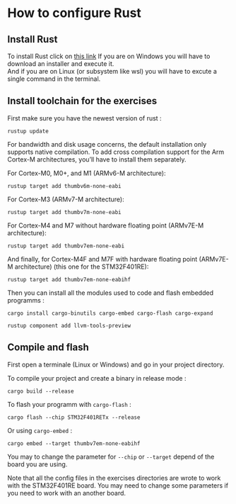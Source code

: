 # How to configure Rust

## Install Rust

To install Rust click on [this link](https://www.rust-lang.org/tools/install)
If you are on Windows you will have to download an installer and execute it.  
And if you are on Linux (or subsystem like wsl) you will have to excute a single command in the terminal.

## Install toolchain for the exercises

First make sure you have the newest version of rust :

`rustup update`

For bandwidth and disk usage concerns, the default installation only supports native compilation.
To add cross compilation support for the Arm Cortex-M architectures, you’ll have to install them separately.

For Cortex-M0, M0+, and M1 (ARMv6-M architecture):

`rustup target add thumbv6m-none-eabi`

For Cortex-M3 (ARMv7-M architecture):

`rustup target add thumbv7m-none-eabi`

For Cortex-M4 and M7 without hardware floating point (ARMv7E-M architecture):

`rustup target add thumbv7em-none-eabi`

And finally, for Cortex-M4F and M7F with hardware floating point (ARMv7E-M architecture) (this one for the STM32F401RE):

`rustup target add thumbv7em-none-eabihf`

Then you can install all the modules used to code and flash embedded programms :

`cargo install cargo-binutils cargo-embed cargo-flash cargo-expand`

`rustup component add llvm-tools-preview`

## Compile and flash

First open a terminale (Linux  or Windows) and go in your project directory.

To compile your project and create a binary in release mode :

`cargo build --release`

To flash your programm with `cargo-flash` :

`cargo flash --chip STM32F401RETx --release`

Or using `cargo-embed` : 

`cargo embed --target thumbv7em-none-eabihf`

You may to change the parameter for `--chip` or `--target` depend of the board you are using.

Note that all the config files in the exercises directories are wrote to work with the STM32F401RE board.
You may need to change some parameters if you need to work with an another board.
